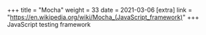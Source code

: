 +++
title = "Mocha"
weight = 33
date = 2021-03-06
[extra]
link = "https://en.wikipedia.org/wiki/Mocha_(JavaScript_framework)"
+++
JavaScript testing framework

